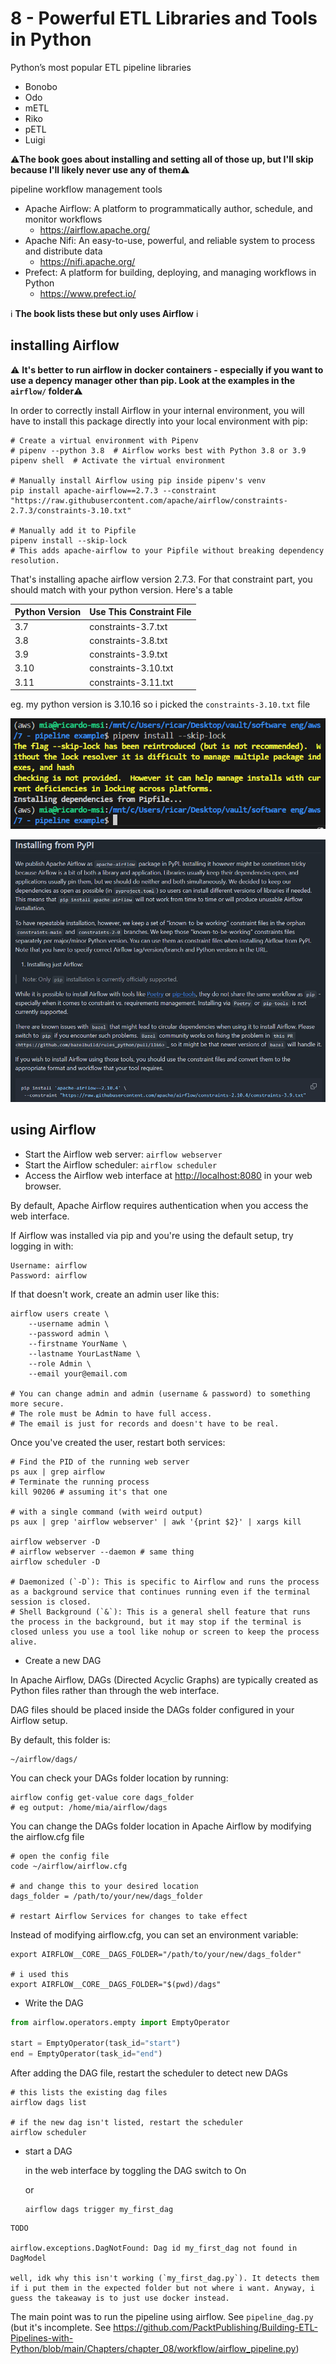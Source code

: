# 8 - Powerful ETL Libraries and Tools in Python

Python’s most popular ETL pipeline libraries

* Bonobo
* Odo
* mETL
* Riko
* pETL
* Luigi

⚠️**The book goes about installing and setting all of those up, but I'll skip because I'll likely never use any of them**⚠️

pipeline workflow management tools

* Apache Airflow: A platform to programmatically author, schedule, and monitor workflows
  * <https://airflow.apache.org/>
* Apache Nifi: An easy-to-use, powerful, and reliable system to process and distribute data
  * <https://nifi.apache.org/>
* Prefect: A platform for building, deploying, and managing workflows in Python
  * <https://www.prefect.io/>

ℹ️ **The book lists these but only uses Airflow** ℹ

## installing Airflow

⚠️ **It's better to run airflow in docker containers - especially if you want to use a depency manager other than pip. Look at the examples in the `airflow/` folder**⚠️

In order to correctly install Airflow in your internal environment, you will have to install this package directly into your local environment with pip:

```shell
# Create a virtual environment with Pipenv
# pipenv --python 3.8  # Airflow works best with Python 3.8 or 3.9
pipenv shell  # Activate the virtual environment

# Manually install Airflow using pip inside pipenv's venv
pip install apache-airflow==2.7.3 --constraint "https://raw.githubusercontent.com/apache/airflow/constraints-2.7.3/constraints-3.10.txt"

# Manually add it to Pipfile
pipenv install --skip-lock
# This adds apache-airflow to your Pipfile without breaking dependency resolution.
```

That's installing apache airflow version 2.7.3. For that constraint part, you should match with your python version. Here's a table

|Python Version|Use This Constraint File|
|---|---|
|3.7|constraints-3.7.txt|
|3.8|constraints-3.8.txt|
|3.9|constraints-3.9.txt|
|3.10|constraints-3.10.txt|
|3.11|constraints-3.11.txt|

eg. my python version is 3.10.16 so i picked the `constraints-3.10.txt` file

![a](img/2025-02-05-15-25-36.png)

![a](img/2025-02-05-15-21-16.png)

## using Airflow

* Start the Airflow web server: `airflow webserver`
* Start the Airflow scheduler: `airflow scheduler`
* Access the Airflow web interface at <http://localhost:8080> in your web browser.

By default, Apache Airflow requires authentication when you access the web interface.

If Airflow was installed via pip and you're using the default setup, try logging in with:

```none
Username: airflow
Password: airflow
```

If that doesn't work, create an admin user like this:

```shell
airflow users create \
    --username admin \
    --password admin \
    --firstname YourName \
    --lastname YourLastName \
    --role Admin \
    --email your@email.com

# You can change admin and admin (username & password) to something more secure.
# The role must be Admin to have full access.
# The email is just for records and doesn't have to be real.
```

Once you've created the user, restart both services:

```shell
# Find the PID of the running web server
ps aux | grep airflow
# Terminate the running process
kill 90206 # assuming it's that one

# with a single command (with weird output)
ps aux | grep 'airflow webserver' | awk '{print $2}' | xargs kill

airflow webserver -D
# airflow webserver --daemon # same thing
airflow scheduler -D

# Daemonized (`-D`): This is specific to Airflow and runs the process as a background service that continues running even if the terminal session is closed.
# Shell Background (`&`): This is a general shell feature that runs the process in the background, but it may stop if the terminal is closed unless you use a tool like nohup or screen to keep the process alive.
```

* Create a new DAG

In Apache Airflow, DAGs (Directed Acyclic Graphs) are typically created as Python files rather than through the web interface.

DAG files should be placed inside the DAGs folder configured in your Airflow setup.

By default, this folder is:

```none
~/airflow/dags/
```

You can check your DAGs folder location by running:

```shell
airflow config get-value core dags_folder
# eg output: /home/mia/airflow/dags
```

You can change the DAGs folder location in Apache Airflow by modifying the airflow.cfg file

```shell
# open the config file
code ~/airflow/airflow.cfg

# and change this to your desired location
dags_folder = /path/to/your/new/dags_folder

# restart Airflow Services for changes to take effect
```

Instead of modifying airflow.cfg, you can set an environment variable:

```shell
export AIRFLOW__CORE__DAGS_FOLDER="/path/to/your/new/dags_folder"

# i used this
export AIRFLOW__CORE__DAGS_FOLDER="$(pwd)/dags"
```

* Write the DAG

```python
from airflow.operators.empty import EmptyOperator

start = EmptyOperator(task_id="start")
end = EmptyOperator(task_id="end")
```

After adding the DAG file, restart the scheduler to detect new DAGs

```shell
# this lists the existing dag files
airflow dags list

# if the new dag isn't listed, restart the scheduler
airflow scheduler
```

* start a DAG

  in the web interface by toggling the DAG switch to On

  or
  
  ```shell
  airflow dags trigger my_first_dag
  ```

```error
TODO

airflow.exceptions.DagNotFound: Dag id my_first_dag not found in DagModel

well, idk why this isn't working (`my_first_dag.py`). It detects them if i put them in the expected folder but not where i want. Anyway, i guess the takeaway is to just use docker instead.
```

The main point was to run the pipeline using airflow. See `pipeline_dag.py` (but it's incomplete. See <https://github.com/PacktPublishing/Building-ETL-Pipelines-with-Python/blob/main/Chapters/chapter_08/workflow/airflow_pipeline.py>)
